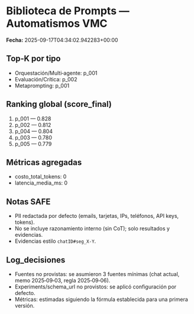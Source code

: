 # Biblioteca de Prompts — Automatismos VMC

**Fecha:** 2025-09-17T04:34:02.942283+00:00

## Top‑K por tipo
- Orquestación/Multi‑agente: p_001
- Evaluación/Crítica: p_002
- Metaprompting: p_001

## Ranking global (score_final)
1. p_001 — 0.828
2. p_002 — 0.812
3. p_004 — 0.804
4. p_003 — 0.780
5. p_005 — 0.779

## Métricas agregadas
- costo_total_tokens: 0
- latencia_media_ms: 0

## Notas SAFE
- PII redactada por defecto (emails, tarjetas, IPs, teléfonos, API keys, tokens).
- No se incluye razonamiento interno (sin CoT); solo resultados y evidencias.
- Evidencias estilo `chatID#seg_X-Y`.

## Log_decisiones
- Fuentes no provistas: se asumieron 3 fuentes mínimas (chat actual, memo 2025‑09‑03, regla 2025‑09‑06).
- Experiments/schema_url no provistos: se aplicó configuración por defecto.
- Métricas: estimadas siguiendo la fórmula establecida para una primera versión.
    
<!--
EXPORT_SEAL v1
project: Automatismos VMC
prompt_id: resumen_md
version: v1
file: reports/resumen.md
lang: markdown
created_at: 2025-09-17T04:34:02.942283+00:00
author: @matias.portugau
origin: Prompt Maestro Universal v2.2U
body_sha256: TBD
notes: Publicación automática
-->
